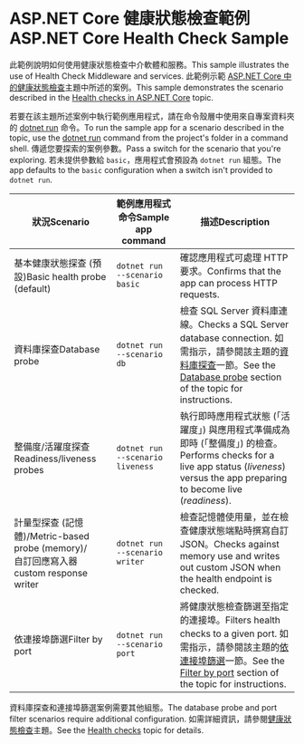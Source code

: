 # <a name="aspnet-core-health-check-sample"></a><span data-ttu-id="ea2a6-101">ASP.NET Core 健康狀態檢查範例</span><span class="sxs-lookup"><span data-stu-id="ea2a6-101">ASP.NET Core Health Check Sample</span></span>

<span data-ttu-id="ea2a6-102">此範例說明如何使用健康狀態檢查中介軟體和服務。</span><span class="sxs-lookup"><span data-stu-id="ea2a6-102">This sample illustrates the use of Health Check Middleware and services.</span></span> <span data-ttu-id="ea2a6-103">此範例示範 [ASP.NET Core 中的健康狀態檢查](https://docs.microsoft.com/aspnet/core/host-and-deploy/health-checks)主題中所述的案例。</span><span class="sxs-lookup"><span data-stu-id="ea2a6-103">This sample demonstrates the scenario described in the [Health checks in ASP.NET Core](https://docs.microsoft.com/aspnet/core/host-and-deploy/health-checks) topic.</span></span>

<span data-ttu-id="ea2a6-104">若要在該主題所述案例中執行範例應用程式，請在命令殼層中使用來自專案資料夾的 [dotnet run](https://docs.microsoft.com/dotnet/core/tools/dotnet-run) 命令。</span><span class="sxs-lookup"><span data-stu-id="ea2a6-104">To run the sample app for a scenario described in the topic, use the [dotnet run](https://docs.microsoft.com/dotnet/core/tools/dotnet-run) command from the project's folder in a command shell.</span></span> <span data-ttu-id="ea2a6-105">傳遞您要探索的案例參數。</span><span class="sxs-lookup"><span data-stu-id="ea2a6-105">Pass a switch for the scenario that you're exploring.</span></span> <span data-ttu-id="ea2a6-106">若未提供參數給 `basic`，應用程式會預設為 `dotnet run` 組態。</span><span class="sxs-lookup"><span data-stu-id="ea2a6-106">The app defaults to the `basic` configuration when a switch isn't provided to `dotnet run`.</span></span>

| <span data-ttu-id="ea2a6-107">狀況</span><span class="sxs-lookup"><span data-stu-id="ea2a6-107">Scenario</span></span>                                               | <span data-ttu-id="ea2a6-108">範例應用程式命令</span><span class="sxs-lookup"><span data-stu-id="ea2a6-108">Sample app command</span></span>               | <span data-ttu-id="ea2a6-109">描述</span><span class="sxs-lookup"><span data-stu-id="ea2a6-109">Description</span></span> |
| ------------------------------------------------------ | -------------------------------- | ----------- |
| <span data-ttu-id="ea2a6-110">基本健康狀態探查 (預設)</span><span class="sxs-lookup"><span data-stu-id="ea2a6-110">Basic health probe (default)</span></span>                           | `dotnet run --scenario basic`    | <span data-ttu-id="ea2a6-111">確認應用程式可處理 HTTP 要求。</span><span class="sxs-lookup"><span data-stu-id="ea2a6-111">Confirms that the app can process HTTP requests.</span></span> |
| <span data-ttu-id="ea2a6-112">資料庫探查</span><span class="sxs-lookup"><span data-stu-id="ea2a6-112">Database probe</span></span>                                         | `dotnet run --scenario db`       | <span data-ttu-id="ea2a6-113">檢查 SQL Server 資料庫連線。</span><span class="sxs-lookup"><span data-stu-id="ea2a6-113">Checks a SQL Server database connection.</span></span> <span data-ttu-id="ea2a6-114">如需指示，請參閱該主題的[資料庫探查](https://docs.microsoft.com/aspnet/core/host-and-deploy/health-checks#database-probe)一節。</span><span class="sxs-lookup"><span data-stu-id="ea2a6-114">See the [Database probe](https://docs.microsoft.com/aspnet/core/host-and-deploy/health-checks#database-probe) section of the topic for instructions.</span></span> |
| <span data-ttu-id="ea2a6-115">整備度/活躍度探查</span><span class="sxs-lookup"><span data-stu-id="ea2a6-115">Readiness/liveness probes</span></span>                              | `dotnet run --scenario liveness` | <span data-ttu-id="ea2a6-116">執行即時應用程式狀態 (「活躍度」) 與應用程式準備成為即時 (「整備度」) 的檢查。</span><span class="sxs-lookup"><span data-stu-id="ea2a6-116">Performs checks for a live app status (*liveness*) versus the app preparing to become live (*readiness*).</span></span> |
| <span data-ttu-id="ea2a6-117">計量型探查 (記憶體)/</span><span class="sxs-lookup"><span data-stu-id="ea2a6-117">Metric-based probe (memory)/</span></span><br><span data-ttu-id="ea2a6-118">自訂回應寫入器</span><span class="sxs-lookup"><span data-stu-id="ea2a6-118">custom response writer</span></span> | `dotnet run --scenario writer`   | <span data-ttu-id="ea2a6-119">檢查記憶體使用量，並在檢查健康狀態端點時撰寫自訂 JSON。</span><span class="sxs-lookup"><span data-stu-id="ea2a6-119">Checks against memory use and writes out custom JSON when the health endpoint is checked.</span></span> |
| <span data-ttu-id="ea2a6-120">依連接埠篩選</span><span class="sxs-lookup"><span data-stu-id="ea2a6-120">Filter by port</span></span>                                         | `dotnet run --scenario port`     | <span data-ttu-id="ea2a6-121">將健康狀態檢查篩選至指定的連接埠。</span><span class="sxs-lookup"><span data-stu-id="ea2a6-121">Filters health checks to a given port.</span></span> <span data-ttu-id="ea2a6-122">如需指示，請參閱該主題的[依連接埠篩選](https://docs.microsoft.com/aspnet/core/host-and-deploy/health-checks#filter-by-port)一節。</span><span class="sxs-lookup"><span data-stu-id="ea2a6-122">See the [Filter by port](https://docs.microsoft.com/aspnet/core/host-and-deploy/health-checks#filter-by-port) section of the topic for instructions.</span></span> |

<span data-ttu-id="ea2a6-123">資料庫探查和連接埠篩選案例需要其他組態。</span><span class="sxs-lookup"><span data-stu-id="ea2a6-123">The database probe and port filter scenarios require additional configuration.</span></span> <span data-ttu-id="ea2a6-124">如需詳細資訊，請參閱[健康狀態檢查](https://docs.microsoft.com/aspnet/core/host-and-deploy/health-checks)主題。</span><span class="sxs-lookup"><span data-stu-id="ea2a6-124">See the [Health checks](https://docs.microsoft.com/aspnet/core/host-and-deploy/health-checks) topic for details.</span></span>
